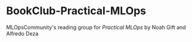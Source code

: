 # BookClub-Practical-MLOps
MLOpsCommunity's reading group for _Practical MLOps_ by Noah Gift and Alfredo Deza
